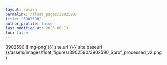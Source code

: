 ```yaml
---
layout: splash
permalink: /float_pages/3902590/
title: "3902590"
author_profile: false
last_modified_at: 2025-06-13
toc: false
---
```

 
3902590
![img-png]({{ site.url }}{{ site.baseurl }}/assets/images/float_figures/3902590/3902590_Sprof_processed_v2.png)